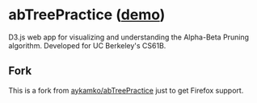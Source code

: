 abTreePractice ([demo](https://corytodd.github.io/abTreePractice/))
==============

D3.js web app for visualizing and understanding the Alpha-Beta Pruning
algorithm.  Developed for UC Berkeley's CS61B.

## Fork
This is a fork from [aykamko/abTreePractice](https://github.com/aykamko/abTreePractice) just to get Firefox support.
